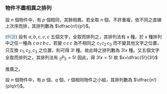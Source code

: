 ### 物件不盡相異之排列
設 $n$ 個物件中，有 $p$ 個相同，其餘相異。若全取 $n$ 個，不許重複，依不同之直線上次序而排，其排列數為 $\dfrac{n!}{p!}$。

(<span style="color:steelblue">例證</span>) 設有 $a,b,c,c,c$ 五個文字，全取而排列之，其排列法有 $x$ 種。於 $x$ 種排列中之任一種為 $c\,a\,c\,b\,c$，若變 $c\,c\,c$ 為不相同之 $c_1\,c_2\,c_3$ 而不變其他文字之位置，只互換 $c_1,c_2,c_3$ 之位置，則可得 $3!$ 種。故此時之排列數為 $3!x$ 種。又五個文字全取而排列之，其排列法有 $_5P_5=5!$ 因此，得 $3!x=5!$ 故 $x=\dfrac{5!}{3!}$

推廣之。

設 $n$ 個物件中，有 $p$ 個、$q$ 個、$r$ 個相同物件之小組，其排列數為 $\dfrac{n!}{p!q!r!}$。
